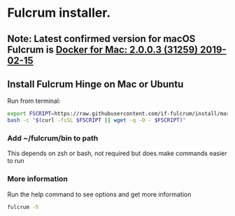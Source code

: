 # Fulcrum installer.

## Note: Latest confirmed version for macOS Fulcrum is [Docker for Mac: 2.0.0.3 (31259) 2019-02-15](https://download.docker.com/mac/stable/31259/Docker.dmg)
## Install Fulcrum Hinge on Mac or Ubuntu
Run from terminal:
```bash
export FSCRIPT=https://raw.githubusercontent.com/if-fulcrum/install/master/unix.sh &&
bash -c "$(curl -fsSL $FSCRIPT || wget -q -O - $FSCRIPT)"
```

### Add ~/fulcrum/bin to path
This depends on zsh or bash, not required but does make commands easier to run

### More information
Run the help command to see options and get more information
```bash
fulcrum -h
```
